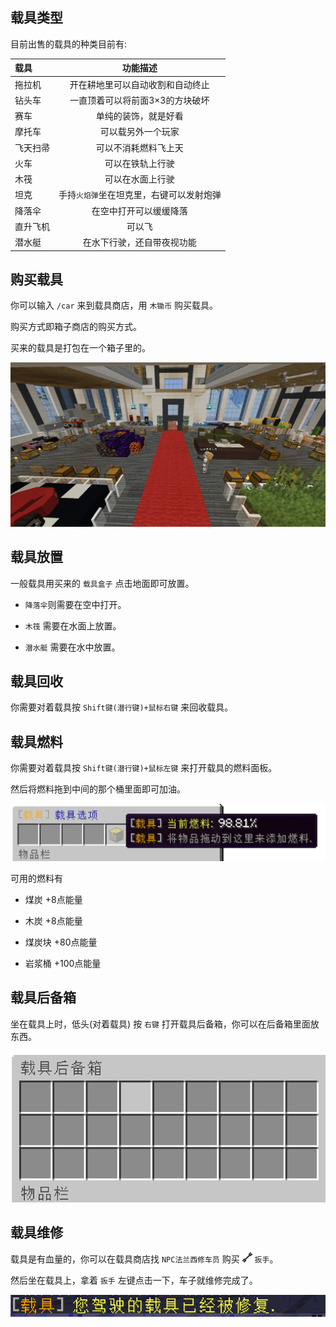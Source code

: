 ## 载具类型

目前出售的载具的种类目前有:

| 载具     |                 功能描述                 |
| :------- | :--------------------------------------: |
| 拖拉机   |     开在耕地里可以自动收割和自动终止     |
| 钻头车   |     一直顶着可以将前面3×3的方块破坏      |
| 赛车     |           单纯的装饰，就是好看           |
| 摩托车   |            可以载另外一个玩家            |
| 飞天扫帚 |           可以不消耗燃料飞上天           |
| 火车     |             可以在铁轨上行驶             |
| 木筏     |             可以在水面上行驶             |
| 坦克     | 手持`火焰弹`坐在坦克里，右键可以发射炮弹 |
| 降落伞   |          在空中打开可以缓缓降落          |
| 直升飞机 |                  可以飞                  |
| 潜水艇   |        在水下行驶，还自带夜视功能        |

## 购买载具

你可以输入 `/car` 来到载具商店，用 `木锄币` 购买载具。

购买方式即箱子商店的购买方式。

买来的载具是打包在一个箱子里的。

![载具商店](pics/carshop.png)

## 载具放置

一般载具用买来的 `载具盒子` 点击地面即可放置。

+ `降落伞`则需要在空中打开。

+ `木筏` 需要在水面上放置。

+ `潜水艇` 需要在水中放置。

## 载具回收

你需要对着载具按 `Shift键(潜行键)+鼠标右键` 来回收载具。

## 载具燃料

你需要对着载具按 `Shift键(潜行键)+鼠标左键` 来打开载具的燃料面板。

然后将燃料拖到中间的那个桶里面即可加油。

![载具商店](pics/carfuel.png)

可用的燃料有

+ 煤炭   +8点能量

+ 木炭   +8点能量

+ 煤炭块 +80点能量

+ 岩浆桶 +100点能量

## 载具后备箱

坐在载具上时，低头(对着载具) 按 `右键` 打开载具后备箱，你可以在后备箱里面放东西。

![载具后备箱](pics/carstore.png)

## 载具维修

载具是有血量的，你可以在载具商店找 `NPC法兰西修车员` 购买 <img src="pics/banshou.png" class="icon" alt="扳手图标"/> `扳手`。

然后坐在载具上，拿着 `扳手` 左键点击一下，车子就维修完成了。

![载具维修](pics/carrepair.png)
